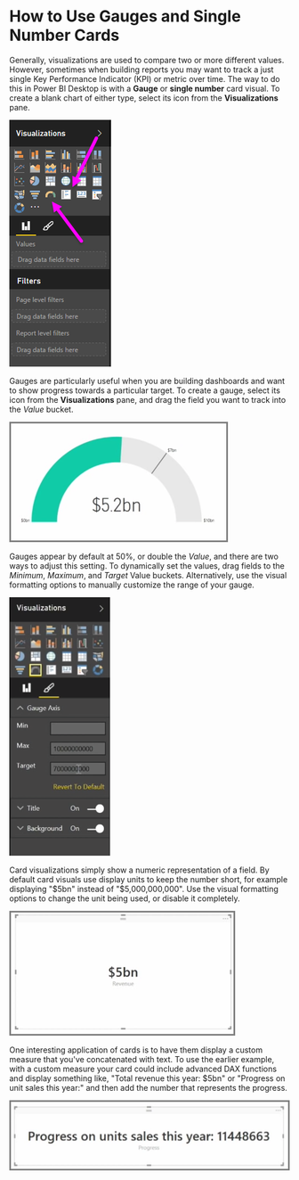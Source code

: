 <properties
   pageTitle="Gauges and single-number cards"
   description="Drive fast dashboard insights with gauges and numbers"
   services="powerbi"
   documentationCenter=""
   authors="davidiseminger"
   manager="mblythe"
   editor=""
   tags=""
   featuredVideoId="otRQsFYOHfc"   
   featuredVideoThumb=""
   courseDuration="7m"/>

<tags
   ms.service="powerbi"
   ms.devlang="NA"
   ms.topic="article"
   ms.tgt_pltfrm="NA"
   ms.workload="powerbi"
   ms.date="03/28/2016"
   ms.author="davidi"/>

# How to Use Gauges and Single Number Cards

Generally, visualizations are used to compare two or more different values. However, sometimes when building reports you may want to track a just single Key Performance Indicator (KPI) or metric over time. The way to do this in Power BI Desktop is with a **Gauge** or **single number** card visual. To create a blank chart of either type, select its icon from the **Visualizations** pane.

![](media/powerbi-learning-3-9-create-gauges-cards/3-9_1.png)

Gauges are particularly useful when you are building dashboards and want to show progress towards a particular target. To create a gauge, select its icon from the **Visualizations** pane, and drag the field you want to track into the *Value* bucket.

![](media/powerbi-learning-3-9-create-gauges-cards/3-9_1a.png)

Gauges appear by default at 50%, or double the *Value*, and there are two ways to adjust this setting. To dynamically set the values, drag fields to the *Minimum*, *Maximum*, and *Target* Value buckets. Alternatively, use the visual formatting options to manually customize the range of your gauge.

![](media/powerbi-learning-3-9-create-gauges-cards/3-9_2.png)

Card visualizations simply show a numeric representation of a field. By default card visuals use display units to keep the number short, for example displaying "$5bn" instead of "$5,000,000,000". Use the visual formatting options to change the unit being used, or disable it completely.

![](media/powerbi-learning-3-9-create-gauges-cards/3-9_3.png)

One interesting application of cards is to have them display a custom measure that you've concatenated with text. To use the earlier example, with a custom measure your card could include advanced DAX functions and display something like, "Total revenue this year: $5bn" or "Progress on unit sales this year:" and then add the number that represents the progress.

![](media/powerbi-learning-3-9-create-gauges-cards/3-9_4.png)

